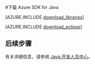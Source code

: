 <properties 
	pageTitle="下载 Azure SDK for Java (Windows)" 
	description="下载 Azure SDK for Java。针对 Maven 提供的代码。针对 Azure Tookit for Eclipse 提供的安装步骤。" 
	services="" 
	documentationCenter="java" 
	authors="rmcmurray" 
	manager="wpickett" 
	editor="jimbe"/>

<tags 
	ms.service="multiple" 
	ms.date="10/12/2015" 
	wacn.date="11/12/2015"/>

#下载 Azure SDK for Java

[AZURE.INCLUDE [download\_libraries](../includes/download_libraries.md)]

[AZURE.INCLUDE [download\_eclipse](../includes/download_eclipse.md)]

## 后续步骤

有关详细信息，请参阅 [Java 开发人员中心](/develop/java/)。

<!---HONumber=79-->